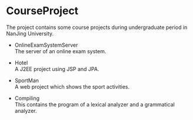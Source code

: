 # CourseProject
The project contains some course projects during undergraduate period in NanJing University.  

- OnlineExamSystemServer  
The server of an online exam system.

- Hotel  
A J2EE project using JSP and JPA.

- SportMan  
A web project which shows the sport activities.  

- Compiling  
This contains the program of a lexical analyzer and a grammatical analyzer.
